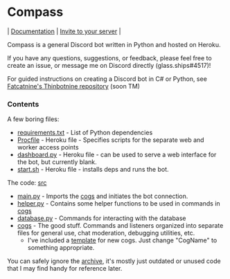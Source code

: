# Compass

| [Documentation](docs/) | [Invite to your server](https://discord.com/api/oauth2/authorize?client_id=932737557836468297&scope=bot&permissions=1) |

Compass is a general Discord bot written in Python and hosted on Heroku. 

If you have any questions, suggestions, or feedback, please feel free to create an issue, or message me on Discord directly (glass.ships#4517)!

For guided instructions on creating a Discord bot in C# or Python, see [Fatcatnine's Thinbotnine repository](https://gitlab.com/fatcatnine/thinbotnine) (soon TM)

### Contents

A few boring files:
- [requirements.txt](requirements.txt) - List of Python dependencies 
- [Procfile](Procfile) - Heroku file - Specifies scripts for the separate web and worker access points
- [dashboard.py](dashboard.py) - Heroku file - can be used to serve a web interface for the bot, but currently blank.
- [start.sh](start.sh) - Heroku file - installs deps and runs the bot.

The code: [src](src/)
- [main.py](src/main.py) - Imports the [cogs](src/cogs/) and initiates the bot connection.  
- [helper.py](src/helper.py) - Contains some helper functions to be used in commands in [cogs](src/cogs/)  
- [database.py](src/database.py) - Commands for interacting with the database  
- [cogs](src/cogs/) - The good stuff. Commands and listeners organized into separate files for general use, chat moderation, debugging utilities, etc.   
    - I've included a [template](src/cogs/template) for new cogs. Just change "CogName" to something appropriate.  
  
You can safely ignore the [archive](archive/), it's mostly just outdated or unused code that I may find handy for reference later. 
